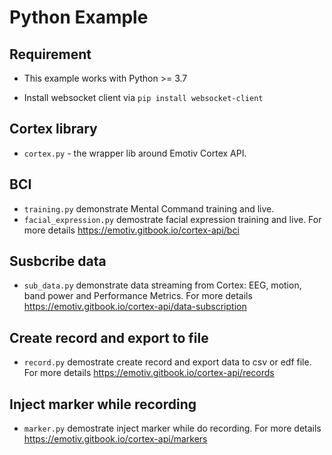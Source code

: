 # Python Example

## Requirement
- This example works with Python >= 3.7

- Install websocket client via  `pip install websocket-client`

## Cortex library
- `cortex.py` - the wrapper lib around Emotiv Cortex API.

## BCI
- `training.py` demonstrate Mental Command training and live.
- `facial_expression.py` demostrate facial expression training and live.
For more details https://emotiv.gitbook.io/cortex-api/bci

## Susbcribe data
- `sub_data.py` demonstrate data streaming from Cortex: EEG, motion, band power and Performance Metrics.
For more details https://emotiv.gitbook.io/cortex-api/data-subscription

## Create record and export to file
- `record.py` demostrate create record and export data to csv or edf file.
For more details https://emotiv.gitbook.io/cortex-api/records

## Inject marker while recording
- `marker.py` demostrate inject marker while do recording.
For more details https://emotiv.gitbook.io/cortex-api/markers


